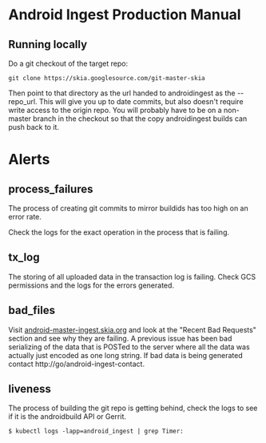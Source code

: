 # Android Ingest Production Manual

## Running locally

Do a git checkout of the target repo:

    git clone https://skia.googlesource.com/git-master-skia

Then point to that directory as the url handed to androidingest as the
--repo_url. This will give you up to date commits, but also doesn't require
write access to the origin repo. You will probably have to be on a non-master
branch in the checkout so that the copy androidingest builds can push back to
it.

# Alerts

## process_failures

The process of creating git commits to mirror buildids has too
high on an error rate.

Check the logs for the exact operation in the process that is failing.

## tx_log

The storing of all uploaded data in the transaction log is failing. Check
GCS permissions and the logs for the errors generated.

## bad_files

Visit [android-master-ingest.skia.org](https://android-master-ingest.skia.org/)
and look at the "Recent Bad Requests" section and see why they are failing. A
previous issue has been bad serializing of the data that is POSTed to the server
where all the data was actually just encoded as one long string. If bad data is
being generated contact http://go/android-ingest-contact.

## liveness

The process of building the git repo is getting behind, check the logs to see
if it is the androidbuild API or Gerrit.

    $ kubectl logs -lapp=android_ingest | grep Timer:
